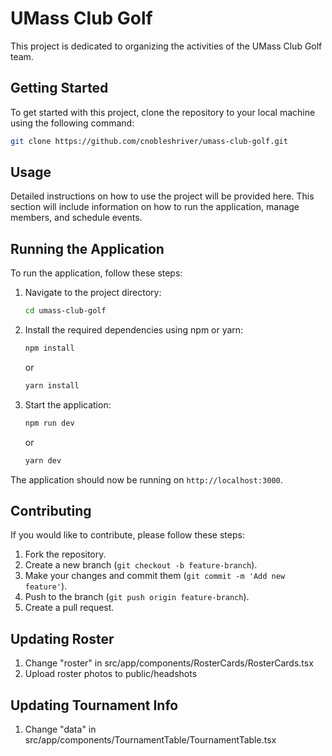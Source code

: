 # UMass Club Golf
This project is dedicated to organizing the activities of the UMass Club Golf team.

## Getting Started
To get started with this project, clone the repository to your local machine using the following command:

```bash
git clone https://github.com/cnobleshriver/umass-club-golf.git
```

## Usage
Detailed instructions on how to use the project will be provided here. This section will include information on how to run the application, manage members, and schedule events.

## Running the Application
To run the application, follow these steps:

1. Navigate to the project directory:
    ```bash
    cd umass-club-golf
    ```

2. Install the required dependencies using npm or yarn:
    ```bash
    npm install
    ```
    or
    ```bash
    yarn install
    ```

3. Start the application:
    ```bash
    npm run dev
    ```
    or
    ```bash
    yarn dev
    ```

The application should now be running on `http://localhost:3000`.

## Contributing
If you would like to contribute, please follow these steps:
1. Fork the repository.
2. Create a new branch (`git checkout -b feature-branch`).
3. Make your changes and commit them (`git commit -m 'Add new feature'`).
4. Push to the branch (`git push origin feature-branch`).
5. Create a pull request.

## Updating Roster
1. Change "roster" in src/app/components/RosterCards/RosterCards.tsx
2. Upload roster photos to public/headshots

## Updating Tournament Info
1. Change "data" in src/app/components/TournamentTable/TournamentTable.tsx